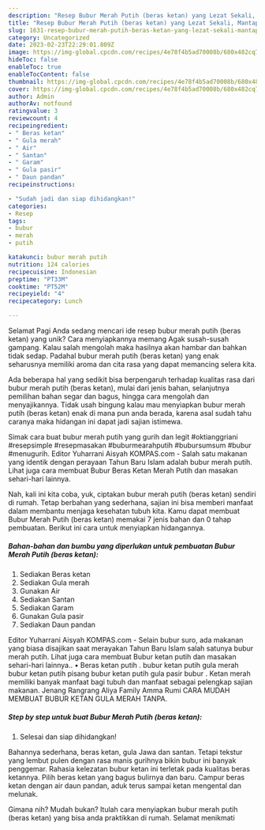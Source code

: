 ```yaml
---
description: "Resep Bubur Merah Putih (beras ketan) yang Lezat Sekali, Mantap"
title: "Resep Bubur Merah Putih (beras ketan) yang Lezat Sekali, Mantap"
slug: 1631-resep-bubur-merah-putih-beras-ketan-yang-lezat-sekali-mantap
category: Uncategorized
date: 2023-02-23T22:29:01.809Z
image: https://img-global.cpcdn.com/recipes/4e78f4b5ad70008b/680x482cq70/bubur-merah-putih-beras-ketan-foto-resep-utama.jpg
hideToc: false
enableToc: true
enableTocContent: false
thumbnail: https://img-global.cpcdn.com/recipes/4e78f4b5ad70008b/680x482cq70/bubur-merah-putih-beras-ketan-foto-resep-utama.jpg
cover: https://img-global.cpcdn.com/recipes/4e78f4b5ad70008b/680x482cq70/bubur-merah-putih-beras-ketan-foto-resep-utama.jpg
author: Admin
authorAv: notfound
ratingvalue: 3
reviewcount: 4
recipeingredient:
- " Beras ketan"
- " Gula merah"
- " Air"
- " Santan"
- " Garam"
- " Gula pasir"
- " Daun pandan"
recipeinstructions:

- "Sudah jadi dan siap dihidangkan!"
categories:
- Resep
tags:
- bubur
- merah
- putih

katakunci: bubur merah putih 
nutrition: 124 calories
recipecuisine: Indonesian
preptime: "PT33M"
cooktime: "PT52M"
recipeyield: "4"
recipecategory: Lunch

---
```



Selamat Pagi Anda sedang mencari ide resep bubur merah putih (beras ketan) yang unik? Cara menyiapkannya memang Agak susah-susah gampang. Kalau salah mengolah maka hasilnya akan hambar dan bahkan tidak sedap. Padahal bubur merah putih (beras ketan) yang enak seharusnya memiliki aroma dan cita rasa yang dapat memancing selera kita.


Ada beberapa hal yang sedikit bisa berpengaruh terhadap kualitas rasa dari bubur merah putih (beras ketan), mulai dari jenis bahan, selanjutnya pemilihan bahan segar dan bagus, hingga cara mengolah dan menyajikannya. Tidak usah bingung kalau mau menyiapkan bubur merah putih (beras ketan) enak di mana pun anda berada, karena asal sudah tahu caranya maka hidangan ini dapat jadi sajian istimewa.

Simak cara buat bubur merah putih yang gurih dan legit #oktianggriani #resepsimple #resepmasakan #buburmearahputih #bubursumsum #bubur #menugurih. Editor Yuharrani Aisyah KOMPAS.com - Salah satu makanan yang identik dengan perayaan Tahun Baru Islam adalah bubur merah putih. Lihat juga cara membuat Bubur Beras Ketan Merah Putih dan masakan sehari-hari lainnya.


Nah, kali ini kita coba, yuk, ciptakan bubur merah putih (beras ketan) sendiri di rumah. Tetap berbahan yang sederhana, sajian ini bisa memberi manfaat dalam membantu menjaga kesehatan tubuh kita. Kamu dapat membuat Bubur Merah Putih (beras ketan) memakai 7 jenis bahan dan 0 tahap pembuatan. Berikut ini cara untuk menyiapkan hidangannya.

<!--inarticleads1-->

##### Bahan-bahan dan bumbu yang diperlukan untuk pembuatan Bubur Merah Putih (beras ketan):

1. Sediakan  Beras ketan
1. Sediakan  Gula merah
1. Gunakan  Air
1. Sediakan  Santan
1. Sediakan  Garam
1. Gunakan  Gula pasir
1. Sediakan  Daun pandan


Editor Yuharrani Aisyah KOMPAS.com - Selain bubur suro, ada makanan yang biasa disajikan saat merayakan Tahun Baru Islam salah satunya bubur merah putih. Lihat juga cara membuat Bubur ketan putih dan masakan sehari-hari lainnya.. • Beras ketan putih . bubur ketan putih gula merah bubur ketan putih pisang bubur ketan putih gula pasir bubur . Ketan merah memiliki banyak manfaat bagi tubuh dan manfaat sebagai pelengkap sajian makanan. Jenang Rangrang Aliya Family Amma Rumi CARA MUDAH MEMBUAT BUBUR KETAN GULA MERAH TANPA. 

<!--inarticleads2-->

##### Step by step untuk buat Bubur Merah Putih (beras ketan):


1. Selesai dan siap dihidangkan!

Bahannya sederhana, beras ketan, gula Jawa dan santan. Tetapi tekstur yang lembut pulen dengan rasa manis gurihnya bikin bubur ini banyak penggemar. Rahasia kelezatan bubur ketan ini terletak pada kualitas beras ketannya. Pilih beras ketan yang bagus bulirnya dan baru. Campur beras ketan dengan air daun pandan, aduk terus sampai ketan mengental dan melunak. 

Gimana nih? Mudah bukan? Itulah cara menyiapkan bubur merah putih (beras ketan) yang bisa anda praktikkan di rumah. Selamat menikmati
